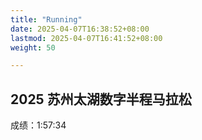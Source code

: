 ```yaml
---
title: "Running"
date: 2025-04-07T16:38:52+08:00
lastmod: 2025-04-07T16:41:52+08:00
weight: 50

---
```


## 2025 苏州太湖数字半程马拉松
成绩：1:57:34
